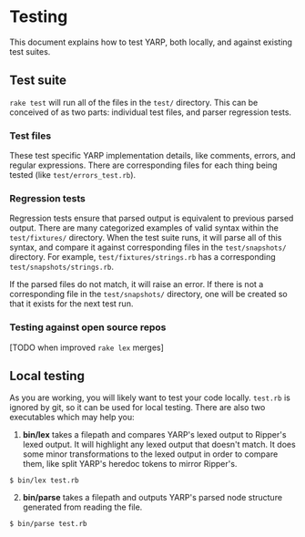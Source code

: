# Testing

This document explains how to test YARP, both locally, and against existing test suites.

## Test suite

`rake test` will run all of the files in the `test/` directory. This can be conceived of as two parts: individual test files, and parser regression tests.

### Test files

These test specific YARP implementation details, like comments, errors, and regular expressions. There are corresponding files for each thing being tested (like `test/errors_test.rb`).

### Regression tests

Regression tests ensure that parsed output is equivalent to previous parsed output. There are many categorized examples of valid syntax within the `test/fixtures/` directory. When the test suite runs, it will parse all of this syntax, and compare it against corresponding files in the `test/snapshots/` directory. For example, `test/fixtures/strings.rb` has a corresponding `test/snapshots/strings.rb`.

If the parsed files do not match, it will raise an error. If there is not a corresponding file in the `test/snapshots/` directory, one will be created so that it exists for the next test run.


### Testing against open source repos

[TODO when improved `rake lex` merges]

## Local testing

As you are working, you will likely want to test your code locally. `test.rb` is ignored by git, so it can be used for local testing. There are also two executables which may help you:

1. **bin/lex** takes a filepath and compares YARP's lexed output to Ripper's lexed output. It will highlight any lexed output that doesn't match. It does some minor transformations to the lexed output in order to compare them, like split YARP's heredoc tokens to mirror Ripper's.

```
$ bin/lex test.rb
```

2. **bin/parse** takes a filepath and outputs YARP's parsed node structure generated from reading the file.

```
$ bin/parse test.rb
```
